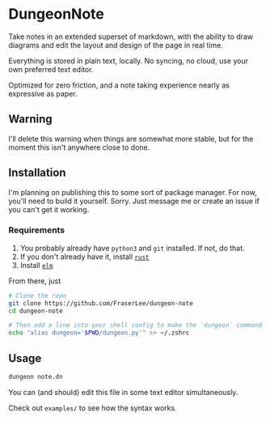 # DungeonNote

Take notes in an extended superset of markdown, with the ability to draw
diagrams and edit the layout and design of the page in real time. 

Everything is stored in plain text, locally. No syncing, no cloud, use your own
preferred text editor. 

Optimized for zero friction, and a note taking experience nearly as expressive
as paper.

## Warning

I'll delete this warning when things are somewhat more stable, but for the
moment this isn't anywhere close to done. 

## Installation

I'm planning on publishing this to some sort of package manager. For now,
you'll need to build it yourself. Sorry. Just message me or create an issue if
you can't get it working.

### Requirements
1. You probably already have `python3` and `git` installed. If not, do that.
2. If you don't already have it, install [`rust`](https://www.rust-lang.org/tools/install)
3. Install [`elm`](https://elm-lang.org/)

From there, just

```bash
# Clone the repo
git clone https://github.com/FraserLee/dungeon-note
cd dungeon-note

# Then add a line into your shell config to make the `dungeon` command available
echo "alias dungeon='$PWD/dungeon.py'" >> ~/.zshrc
```

## Usage

```bash
dungeon note.dn
```

You can (and should) edit this file in some text editor simultaneously.

Check out `examples/` to see how the syntax works.

